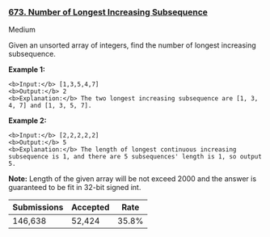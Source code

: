 ### [673. Number of Longest Increasing Subsequence](https://leetcode.com/problems/number-of-longest-increasing-subsequence/)

Medium

Given an unsorted array of integers, find the number of longest increasing subsequence.

__Example 1:__  

```
<b>Input:</b> [1,3,5,4,7]
<b>Output:</b> 2
<b>Explanation:</b> The two longest increasing subsequence are [1, 3, 4, 7] and [1, 3, 5, 7].
```

__Example 2:__  

```
<b>Input:</b> [2,2,2,2,2]
<b>Output:</b> 5
<b>Explanation:</b> The length of longest continuous increasing subsequence is 1, and there are 5 subsequences' length is 1, so output 5.
```

__Note:__Length of the given array will be not exceed 2000 and the answer is guaranteed to be fit in 32-bit signed int.

| Submissions    | Accepted     | Rate   |
| -------------- | ------------ | ------ |
| 146,638 | 52,424 | 35.8% |